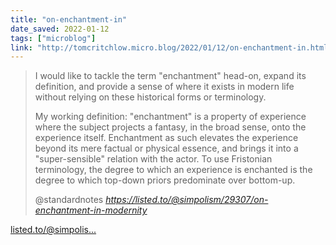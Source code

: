```yaml
---
title: "on-enchantment-in"
date_saved: 2022-01-12
tags: ["microblog"]
link: "http://tomcritchlow.micro.blog/2022/01/12/on-enchantment-in.html"
---
```

<blockquote class="quoteback" darkmode="" data-title="On%20Enchantment%20in%20Modernity%20%7C%20simpolism" data-author="@standardnotes" cite="https://listed.to/@simpolism/29307/on-enchantment-in-modernity">
<p>I would like to tackle the term "enchantment" head-on, expand its definition, and provide a sense of where it exists in modern life without relying on these historical forms or terminology.</p>

<p>My working definition: "enchantment" is a property of experience where the subject projects a fantasy, in the broad sense, onto the experience itself. Enchantment as such elevates the experience beyond its mere factual or physical essence, and brings it into a "super-sensible" relation with the actor. To use Fristonian terminology, the degree to which an experience is enchanted is the degree to which top-down priors predominate over bottom-up.</p>
<footer>@standardnotes <cite><a href="https://listed.to/@simpolism/29307/on-enchantment-in-modernity">https://listed.to/@simpolism/29307/on-enchantment-in-modernity</a></cite></footer>
</blockquote>
<script note="" src="https://cdn.jsdelivr.net/gh/Blogger-Peer-Review/quotebacks@1/quoteback.js"></script>

[listed.to/@simpolis...](https://listed.to/@simpolism/29307/on-enchantment-in-modernity)


